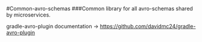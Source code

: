 #Common-avro-schemas
###Common library for all avro-schemas shared by microservices.

gradle-avro-plugin documentation -> https://github.com/davidmc24/gradle-avro-plugin